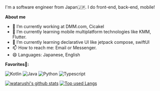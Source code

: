 I'm a software engineer from Japan🇯🇵. I do front-end, back-end, mobile!

**About me**

- 🔭 I’m currently working at DMM.com, Cicakel
- 🌱 I’m currently learning mobile multiplatform technologies like KMM, Flutter.
- 🌱 I’m currently learning declarative UI like jetpack compose, swiftUI
- 📫 How to reach me: Email or Messenger.
- 😄 Languages: Japanese, English


**Favorites🥰:**

![Kotlin](https://img.shields.io/badge/kotlin-%230095D5.svg?style=for-the-badge&logo=kotlin&logoColor=white)
![Java](https://img.shields.io/badge/java-%23ED8B00.svg?style=for-the-badge&logo=java&logoColor=white)
![Python](https://img.shields.io/badge/python-3670A0?style=for-the-badge&logo=python&logoColor=ffdd54)
![Typescript](https://img.shields.io/badge/-TypeScript-007ACC.svg?style=for-the-badge&logo=kotlin&logoColor=white)


[![watarushi's github stats](https://github-readme-stats.vercel.app/api?username=watarushi&hide=contribs&count_private=true&show_icons=true&theme=buefy&hide_border=true&count_private=true)](https://github.com/watarushi/)
[![Top used Langs](https://github-readme-stats.vercel.app/api/top-langs/?username=watarushi&count_private=true&layout=compact&theme=tokyonight&hide=c,c%2B%2B,shell,Roff,Makefile,HTML,CoffeeScript,css,assembly,jupyter%20notebook&theme=buefy&hide_border=true)](https://github.com/watarushi/)
